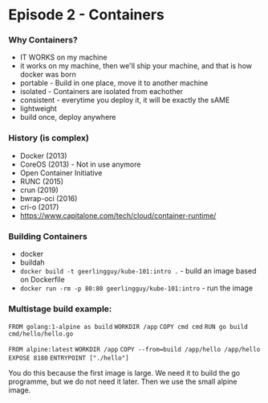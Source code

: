 # Episode 2 - Containers

### Why Containers?
- IT WORKS on my machine
- it works on my machine, then we'll ship your machine, and that is how docker was born
- portable - Build in one place, move it to another machine
- isolated - Containers are isolated from eachother 
- consistent - everytime you deploy it, it will be exactly the sAME
- lightweight
- build once, deploy anywhere

### History (is complex)
- Docker (2013)
- CoreOS (2013) - Not in use anymore
- Open Container Initiative 
- RUNC (2015) 
- crun (2019) 
- bwrap-oci (2016)
- cri-o (2017)
- https://www.capitalone.com/tech/cloud/container-runtime/

### Building Containers
- docker
- buildah
- `docker build -t geerlingguy/kube-101:intro .` - build an image based on Dockerfile
- `docker run -rm -p 80:80 geerlingguy/kube-101:intro` - run the image 
 
### Multistage build example:
`FROM golang:1-alpine as build`
`WORKDIR /app`
`COPY cmd cmd`
`RUN go build cmd/hello/hello.go`


`FROM alpine:latest`
`WORKDIR /app`
`COPY --from=build /app/hello /app/hello`
`EXPOSE 8180`
`ENTRYPOINT ["./hello"]`

You do this because the first image is large. We need it to build the go programme, but we do not need it later. Then we use the small alpine image.

